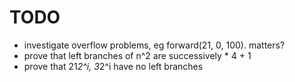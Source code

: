 # TODO

- investigate overflow problems, eg forward(21, 0, 100). matters?
- prove that left branches of n^2 are successively * 4 + 1
- prove that 21*2^i, 3*2^i have no left branches
